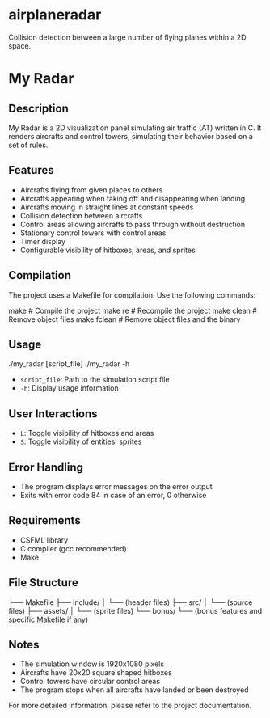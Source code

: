 # airplaneradar
Collision detection between a large number of flying planes within a 2D space.

# My Radar

## Description

My Radar is a 2D visualization panel simulating air traffic (AT) written in C. It renders aircrafts and control towers, simulating their behavior based on a set of rules.

## Features

- Aircrafts flying from given places to others
- Aircrafts appearing when taking off and disappearing when landing
- Aircrafts moving in straight lines at constant speeds
- Collision detection between aircrafts
- Control areas allowing aircrafts to pass through without destruction
- Stationary control towers with control areas
- Timer display
- Configurable visibility of hitboxes, areas, and sprites

## Compilation

The project uses a Makefile for compilation. Use the following commands:

make # Compile the project
make re # Recompile the project
make clean # Remove object files
make fclean # Remove object files and the binary

## Usage

./my_radar [script_file]
./my_radar -h

- `script_file`: Path to the simulation script file
- `-h`: Display usage information

## User Interactions

- `L`: Toggle visibility of hitboxes and areas
- `S`: Toggle visibility of entities' sprites

## Error Handling

- The program displays error messages on the error output
- Exits with error code 84 in case of an error, 0 otherwise

## Requirements

- CSFML library
- C compiler (gcc recommended)
- Make

## File Structure

├── Makefile
├── include/
│ └── (header files)
├── src/
│ └── (source files)
├── assets/
│ └── (sprite files)
└── bonus/
└── (bonus features and specific Makefile if any)

## Notes

- The simulation window is 1920x1080 pixels
- Aircrafts have 20x20 square shaped hitboxes
- Control towers have circular control areas
- The program stops when all aircrafts have landed or been destroyed

For more detailed information, please refer to the project documentation.
